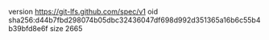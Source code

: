 version https://git-lfs.github.com/spec/v1
oid sha256:d44b7fbd298074b05dbc32436047df698d992d351365a16b6c55b4b39bfd8e6f
size 2665

